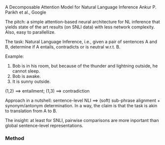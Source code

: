 A Decomposable Attention Model for Natural Language Inference
Ankur P. Parikh et al., Google

The pitch: a simple attention-based neural architecture for NL inference that yields state of the art results (on SNLI data) 
with less network complexity. Also, easy to parallellize. <br>

The task: Natural Language Inference, i.e., given a pair of sentences A and B, determine if A entails, contradicts or 
is neutral w.r.t. B.  <br>

Example:
1. Bob is in his room, but because of the thunder and lightning outside, he cannot sleep.
2. Bob is awake.
3. It is sunny outside.

(1,2) ==> entailment; (1,3) ==> contradiction 



Approach in a nutshell: sentence-level NLI ==> (soft) sub-phrase alignment + synonym/antonym determination. In a way, 
the claim is that the task is akin to translation from A to B.  <br>

The insight: at least for SNLI, pairwise comparisons are more inportant than global sentence-level representations.  

### Method 







